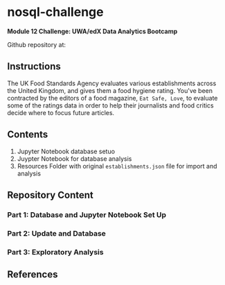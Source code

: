 # nosql-challenge

**Module 12 Challenge: UWA/edX Data Analytics Bootcamp**

Github repository at: 

## Instructions

The UK Food Standards Agency evaluates various establishments across the United Kingdom, and gives them a food hygiene rating. You've been contracted by the editors of a food magazine, `Eat Safe, Love`, to evaluate some of the ratings data in order to help their journalists and food critics decide where to focus future articles.

## Contents

1. Jupyter Notebook database setuo
2. Juypter Notebook for database analysis
3. Resources Folder with original  `establishments.json` file for import and analysis

## Repository Content

### Part 1: Database and Jupyter Notebook Set Up

### Part 2: Update and Database

### Part 3: Exploratory Analysis

## References

